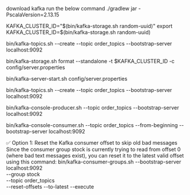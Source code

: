 download kafka
run the below command
./gradlew jar -PscalaVersion=2.13.15


KAFKA_CLUSTER_ID="$(bin/kafka-storage.sh random-uuid)"
export KAFKA_CLUSTER_ID=$(bin/kafka-storage.sh random-uuid)

bin/kafka-topics.sh --create --topic order_topics --bootstrap-server localhost:9092


bin/kafka-storage.sh format --standalone -t $KAFKA_CLUSTER_ID -c config/server.properties

bin/kafka-server-start.sh config/server.properties

bin/kafka-topics.sh --create --topic order_topics --bootstrap-server localhost:9092

bin/kafka-console-producer.sh --topic order_topics --bootstrap-server localhost:9092

bin/kafka-console-consumer.sh --topic order_topics --from-beginning --bootstrap-server localhost:9092




✅ Option 1: Reset the Kafka consumer offset to skip old bad messages
Since the consumer group stock is currently trying to read from offset 0 (where bad text messages exist), you can reset it to the latest valid offset using this command:
bin/kafka-consumer-groups.sh --bootstrap-server localhost:9092 \
--group stock \
--topic order_topics \
--reset-offsets --to-latest --execute